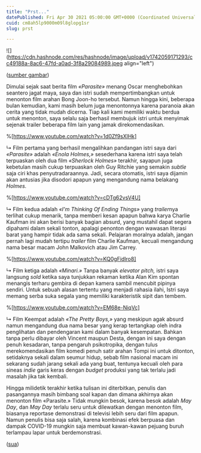 ```yaml
---
title: "Prst..."
datePublished: Fri Apr 30 2021 05:00:00 GMT+0000 (Coordinated Universal Time)
cuid: cm8ah5lp9000m09l8glopg1sr
slug: prst

---
```


![](https://cdn.hashnode.com/res/hashnode/image/upload/v1742059171293/cc49188a-8ac6-47fd-a0ad-3f8a29084989.jpeg align="left")

([sumber gambar](https://www.oldbookillustrations.com/illustrations/hour-o-rest/))

Dimulai sejak saat berita film *«Parasite»* menang Oscar menghebohkan seantero jagat maya, saya dan istri sudah mempertimbangkan untuk menonton film arahan Bong Joon-ho tersebut. Namun hingga kini, beberapa bulan kemudian, kami masih belum juga menontonnya karena paranoia akan cerita yang tidak mudah dicerna. Tiap kali kami memiliki waktu berdua untuk menonton, saya selalu saja berhasil membujuk istri untuk menyimak sejenak trailer beberapa film lain yang jamak direkomendasikan.

%[https://www.youtube.com/watch?v=1d0Zf9sXlHk] 

↳ Film pertama yang berhasil mengalihkan pandangan istri saya dari *«Parasite»* adalah *«Enola Holmes,»* sesederhana karena istri saya telah terpuaskan oleh dua film *«Sherlock Holmes»* terakhir, sayapun juga kebetulan masih cukup terpuaskan oleh Guy Ritchie yang semakin *subtle* saja ciri khas penyutradaraannya. Jadi, secara otomatis, istri saya dijamin akan antusias jika disodori apapun yang mengandung nama belakang *Holmes.*

%[https://www.youtube.com/watch?v=cDTg62vsV4U] 

↳ Film kedua adalah *«I'm Thinking Of Ending Things»* yang *trailer*nya terlihat cukup menarik, tanpa memberi kesan apapun bahwa karya Charlie Kaufman ini akan berisi banyak bagian absurd, yang mustahil dapat segera dipahami dalam sekali tonton, apalagi penonton dengan wawasan literasi barat yang hampir tidak ada sama sekali. Pelajaran moralnya adalah, jangan pernah lagi mudah tertipu *trailer* film Charlie Kaufman, kecuali mengandung nama besar macam John Malkovich atau Jim Carrey.

%[https://www.youtube.com/watch?v=KQ0gFidlro8] 

↳ Film ketiga adalah *«Minari.»* Tanpa banyak *elevator pitch,* istri saya langsung *sold* ketika saya tunjukkan rekaman ketika Alan Kim spontan menangis terharu gembira di depan kamera sambil mencubit pipinya sendiri. Untuk sebuah alasan tertentu yang menjadi rahasia ilahi, Istri saya memang serba suka segala yang memiliki karakteristik sipit dan tembem.

%[https://www.youtube.com/watch?v=EM68e-NiqVc] 

↳ Film Keempat adalah *«The Pretty Boys,»* yang meskipun agak absurd namun mengandung dua nama besar yang kerap tertangkap oleh indra penglihatan dan pendengaran kami dalam banyak kesempatan. Bahkan tanpa perlu dibayar oleh Vincent maupun Desta, dengan ini saya dengan penuh kesadaran, tanpa pengaruh psikotropika, dengan tulus merekomendasikan film komedi penuh satir arahan Tompi ini untuk ditonton, setidaknya sekali dalam seumur hidup, sebab film nasional macam ini sekarang sudah jarang sekali ada yang buat, tentunya kecuali oleh para sineas *indie* garis keras dengan *budget* produksi yang tak terlalu jadi masalah jika tak kembali.

Hingga milidetik terakhir ketika tulisan ini diterbitkan, penulis dan pasangannya masih bimbang soal kapan dan dimana akhirnya akan menonton film «Parasite.» Tidak mungkin besok, karena besok adalah *May Day*, dan *May Day* terlalu seru untuk dilewatkan dengan menonton film, biasanya reportase demonstrasi di televisi lebih seru dari film apapun. Namun penulis bisa saja salah, karena kombinasi efek berpuasa dan dampak COVID-19 mungkin saja membuat kawan-kawan pejuang buruh terlampau lapar untuk berdemonstrasi.

([sua](https://sua.ist))